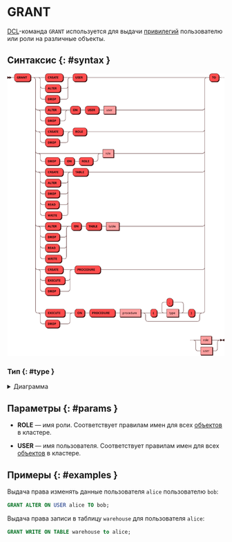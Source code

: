 # GRANT

[DCL](dcl.md)-команда `GRANT` используется для выдачи
[привилегий](../../tutorial/access_control.md#privileges) пользователю
или роли на различные объекты.

## Синтаксис {: #syntax }

![GRANT privilege](../../images/ebnf/grant.svg)

### Тип {: #type }

<details><summary>Диаграмма</summary><p>
![Type](../../images/ebnf/type.svg)
</p></details>

## Параметры {: #params }

* **ROLE** — имя роли. Соответствует правилам имен для всех
  [объектов](object.md) в кластере.

* **USER** — имя пользователя. Соответствует правилам имен для всех
  [объектов](object.md) в кластере.

## Примеры {: #examples }

Выдача права изменять данные пользователя `alice` пользователю `bob`:

```sql
GRANT ALTER ON USER alice TO bob;
```

Выдача права записи в таблицу `warehouse` для пользователя `alice`:

```sql
GRANT WRITE ON TABLE warehouse to alice;
```
